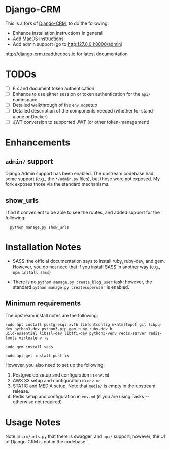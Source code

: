 # Django-CRM

This is a fork of [Django-CRM](https://github.com/MicroPyramid/Django-CRM), to do the following:

* Enhance installation instructions in general
* Add MacOS instructions
* Add admin support (go to <http:127.0.0.1:8000/admin>)

<http://django-crm.readthedocs.io> for latest documentation

# TODOs

* [ ] Fix and document token authentication
* [ ] Enhance to use either session or token authentication for the `api/` namespace
* [ ] Detailed walkthrough of the `env.md`setup
* [ ] Detailed description of the components needed (whether for stand-alone or Docker)
* [ ] JWT conversion to supported JWT (or other token-management)

# Enhancements

## `admin/` support

Django Admin support has been enabled.  The upstream codebase had some support (e.g., the
`*/admin.py` files), but those were not exposed.  My fork exposes those via the standard
mechanisms.

## show_urls

I find it convenient to be able to see the routes, and added support for the following:
```
  python manage.py show_urls
```

# Installation Notes

* SASS: the official documentation says to install ruby, ruby-dev, and gem.  However, you do
  not need that if you install SASS in another way (e.g., `npm install sass`)

* There is no `python manage.py create_blog_user` task; however, the standard 
  `python manage.py createsuperuser` is enabled.


## Minimum requirements

The upstream install notes are the following:

```
sudo apt install postgresql xvfb libfontconfig wkhtmltopdf git libpq-dev python3-dev python3-pip gem ruby ruby-dev b
uild-essential libssl-dev libffi-dev python3-venv redis-server redis-tools virtualenv -y

sudo gem install sass

sudo apt-get install postfix
```

However, you also need to set up the following:
1. Postgres db setup and configuration in `env.md`
2. AWS S3 setup and configuration in `env.md`
3. STATIC and MEDIA setup.  Note that `media/` is empty in the upstream release.
4. Redis setup and configuration in `env.md` (if you are using Tasks -- otherwise not required)

# Usage Notes

Note in `crm/urls.py` that there is swagger, and `api/` support; however, the UI of Django-CRM
is not in the codebase.

